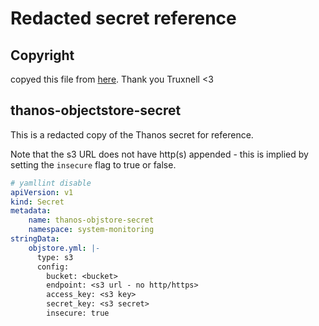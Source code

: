 # Redacted secret reference

## Copyright

copyed this file from [here](https://raw.githubusercontent.com/Truxnell/home-cluster/2aeeeb3f9ab2fc8a60f7712cd3925b73526b5cfe/k8s/manifests/core/system-monitoring/thanos/readme.md). Thank you Truxnell <3

## thanos-objectstore-secret

This is a redacted copy of the Thanos secret for reference.

Note that the s3 URL does not have http(s) appended - this is implied by setting the `insecure` flag to true or false.

```yaml
# yamllint disable
apiVersion: v1
kind: Secret
metadata:
    name: thanos-objstore-secret
    namespace: system-monitoring
stringData:
    objstore.yml: |-
      type: s3
      config:
        bucket: <bucket>
        endpoint: <s3 url - no http/https>
        access_key: <s3 key>
        secret_key: <s3 secret>
        insecure: true
```
